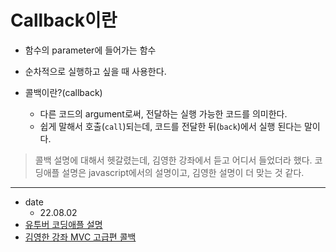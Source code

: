 # Callback이란

* 함수의 parameter에 들어가는 함수
* 순차적으로 실행하고 싶을 때 사용한다.

* 콜백이란?(callback)
  * 다른 코드의 argument로써, 전달하는 실행 가능한 코드를 의미한다.
  * 쉽게 말해서 호출(`call`)되는데, 코드를 전달한 뒤(`back`)에서 실행 된다는 말이다.

> 콜백 설명에 대해서 헷갈렸는데, 김영한 강좌에서 듣고 어디서 들었더라 했다.
> 코딩애플 설명은 javascript에서의 설명이고, 김영한 설명이 더 맞는 것 같다.

<hr/>

* date
  * 22.08.02
* [유투버 코딩애플 설명](https://www.youtube.com/watch?v=-iZlNnTGotk&t=437s&ab_channel=%EC%BD%94%EB%94%A9%EC%95%A0%ED%94%8C)
* [김영한 강좌 MVC 고급편 콜백](https://github.com/camel-man-ims/spring-collection/blob/main/mvc_advanced/advanced/%EC%84%B9%EC%85%98%EB%B3%84readme%EB%AA%A8%EC%9D%8C/%EC%84%B9%EC%85%983-%ED%85%9C%ED%94%8C%EB%A6%BF%EB%A9%94%EC%84%9C%EB%93%9C-%EC%A0%84%EB%9E%B5-%EC%BD%9C%EB%B0%B1.md)